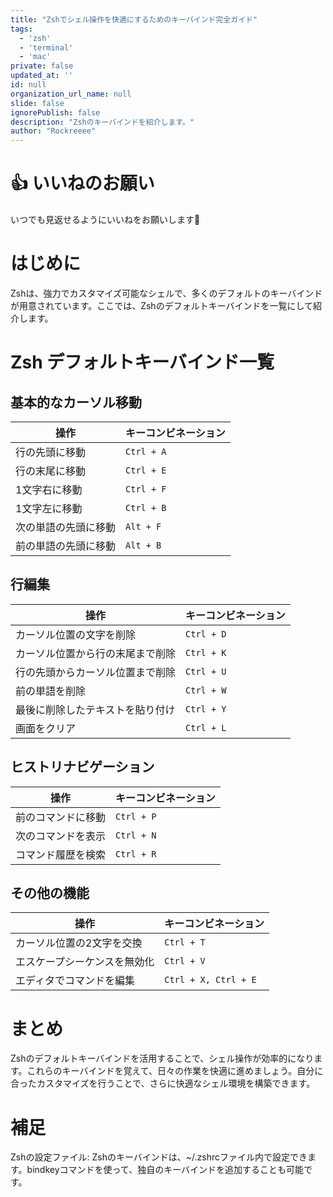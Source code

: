 ```yaml
---
title: "Zshでシェル操作を快適にするためのキーバインド完全ガイド"
tags:
  - 'zsh'
  - 'terminal'
  - 'mac'
private: false
updated_at: ''
id: null
organization_url_name: null
slide: false
ignorePublish: false
description: "Zshのキーバインドを紹介します。"
author: "Rockreeee"
---
```

# 👍️ いいねのお願い
いつでも見返せるようにいいねをお願いします🙇

# はじめに
Zshは、強力でカスタマイズ可能なシェルで、多くのデフォルトのキーバインドが用意されています。ここでは、Zshのデフォルトキーバインドを一覧にして紹介します。

# Zsh デフォルトキーバインド一覧
## 基本的なカーソル移動
| 操作                     | キーコンビネーション |
|------------------------|--------------------|
| 行の先頭に移動            | `Ctrl + A`         |
| 行の末尾に移動            | `Ctrl + E`         |
| 1文字右に移動             | `Ctrl + F`         |
| 1文字左に移動             | `Ctrl + B`         |
| 次の単語の先頭に移動       | `Alt + F`          |
| 前の単語の先頭に移動       | `Alt + B`          |

## 行編集
| 操作                     | キーコンビネーション |
|------------------------|--------------------|
| カーソル位置の文字を削除    | `Ctrl + D`         |
| カーソル位置から行の末尾まで削除 | `Ctrl + K`         |
| 行の先頭からカーソル位置まで削除 | `Ctrl + U`         |
| 前の単語を削除           | `Ctrl + W`         |
| 最後に削除したテキストを貼り付け               | `Ctrl + Y`         |
| 画面をクリア            | `Ctrl + L`         |


## ヒストリナビゲーション
| 操作                     | キーコンビネーション |
|------------------------|--------------------|
| 前のコマンドに移動        | `Ctrl + P`         |
| 次のコマンドを表示        | `Ctrl + N`       |
| コマンド履歴を検索      | `Ctrl + R`         |

## その他の機能
| 操作                     | キーコンビネーション |
|------------------------|--------------------|
| カーソル位置の2文字を交換  | `Ctrl + T`         |
| エスケープシーケンスを無効化| `Ctrl + V`        |
| エディタでコマンドを編集   | `Ctrl + X, Ctrl + E`         |

# まとめ

Zshのデフォルトキーバインドを活用することで、シェル操作が効率的になります。これらのキーバインドを覚えて、日々の作業を快適に進めましょう。自分に合ったカスタマイズを行うことで、さらに快適なシェル環境を構築できます。

# 補足
Zshの設定ファイル: Zshのキーバインドは、~/.zshrcファイル内で設定できます。bindkeyコマンドを使って、独自のキーバインドを追加することも可能です。
